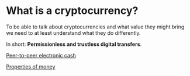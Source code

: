 # What is a cryptocurrency?

To be able to talk about cryptocurrencies and what value they might bring we need to at least understand what they do differently.

In short: **Permissionless and trustless digital transfers**.

[Peer-to-peer electronic cash](#)

[Properties of money](#)

